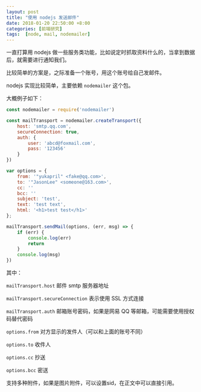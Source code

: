 ```yaml
---
layout: post
title: "使用 nodejs 发送邮件"
date: 2018-01-20 22:50:00 +8:00
categories: [前端研究]
tags:  [node, mail, nodemailer]
---
```


一直打算用 nodejs 做一些服务类功能，比如说定时抓取资料什么的，当拿到数据后，就需要进行通知我们。

比较简单的方案是，之际准备一个账号，用这个账号给自己发邮件。

nodejs 实现比较简单，主要依赖 `nodemailer` 这个包。

大概例子如下：

```js
const nodemailer = require('nodemailer')

const mailTransport = nodemailer.createTransport({
    host: 'smtp.qq.com', 
    secureConnection: true, 
    auth: {
        user: 'abcd@foxmail.com',
        pass: '123456'
    }
})

var options = {
    from: '"yukapril" <fake@qq.com>',
    to: '"JasonLee" <someone@163.com>',
    cc: ''
    bcc: ''
    subject: 'test',
    text: 'test text',
    html: '<h1>test test</h1>'
};

mailTransport.sendMail(options, (err, msg) => {
    if (err) {
        console.log(err)
        return
    }
    console.log(msg)
})
```

其中：

`mailTransport.host` 邮件 smtp 服务器地址

`mailTransport.secureConnection` 表示使用 SSL 方式连接

`mailTransport.auth` 邮箱账号密码，如果是网易 QQ 等邮箱，可能需要使用授权码替代密码

`options.from` 对方显示的发件人（可以和上面的账号不同）

`options.to` 收件人

`options.cc` 抄送

`options.bcc` 密送

支持多种附件，如果是图片附件，可以设置sid，在正文中可以直接引用。

